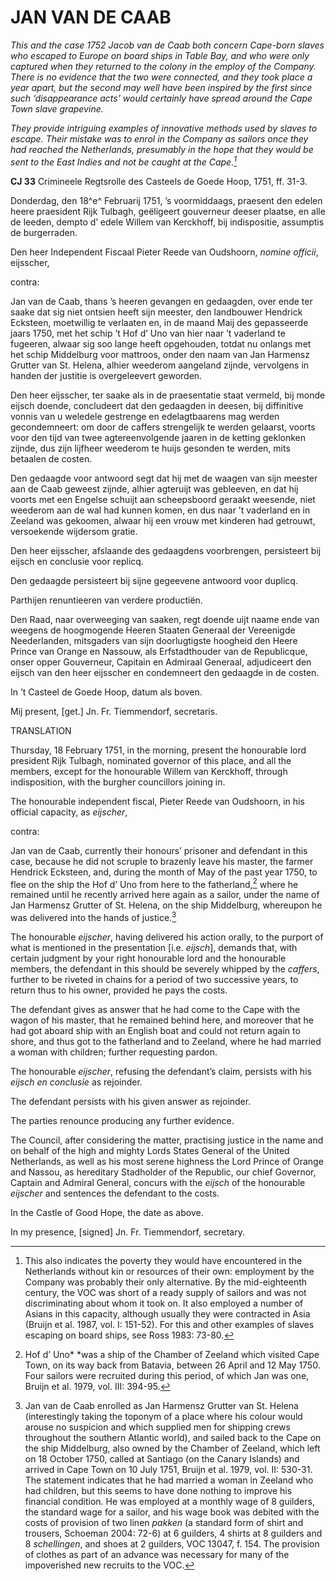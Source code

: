 # JAN VAN DE CAAB

*This and the case 1752 Jacob van de Caab both concern Cape-born slaves who escaped to Europe on board ships in Table Bay, and who were only captured when they returned to the colony in the employ of the Company. There is no evidence that the two were connected, and they took place a year apart, but the second may well have been inspired by the first since such ‘disappearance acts’ would certainly have spread around the Cape Town slave grapevine.*

*They provide intriguing examples of innovative methods used by slaves to escape. Their mistake was to enrol in the Company as sailors once they had reached the Netherlands, presumably in the hope that they would be sent to the East Indies and not be caught at the Cape.[^1]*

**CJ 33** Crimineele Regtsrolle des Casteels de Goede Hoop, 1751, ff. 31-3.

Donderdag, den 18^e^ Februarij 1751, ’s voormiddaags, praesent den edelen heere praesident Rijk Tulbagh, geëligeert gouverneur deeser plaatse, en alle de leeden, dempto d’ edele Willem van Kerckhoff, bij indispositie, assumptis de burgerraden.

Den heer Independent Fiscaal Pieter Reede van Oudshoorn, *nomine officii*, eijsscher,

contra:

Jan van de Caab, thans ’s heeren gevangen en gedaagden, over ende ter saake dat sig niet ontsien heeft sijn meester, den landbouwer Hendrick Ecksteen, moetwillig te verlaaten en, in de maand Maij des gepasseerde jaars 1750, met het schip ’t Hof d’ Uno van hier naar ’t vaderland te fugeeren, alwaar sig soo lange heeft opgehouden, totdat nu onlangs met het schip Middelburg voor mattroos, onder den naam van Jan Harmensz Grutter van St. Helena, alhier weederom aangeland zijnde, vervolgens in handen der justitie is overgeleevert geworden.

Den heer eijsscher, ter saake als in de praesentatie staat vermeld, bij monde eijsch doende, concludeert dat den gedaagden in deesen, bij diffinitive vonnis van u weledele gestrenge en edelagtbaarens mag werden gecondemneert: om door de caffers strengelijk te werden gelaarst, voorts voor den tijd van twee agtereenvolgende jaaren in de ketting geklonken zijnde, dus zijn lijfheer weederom te huijs gesonden te werden, mits betaalen de costen.

Den gedaagde voor antwoord segt dat hij met de waagen van sijn meester aan de Caab geweest zijnde, alhier agteruijt was gebleeven, en dat hij voorts met een Engelse schuijt aan scheepsboord geraakt weesende, niet weederom aan de wal had kunnen komen, en dus naar ’t vaderland en in Zeeland was gekoomen, alwaar hij een vrouw met kinderen had getrouwt, versoekende wijdersom gratie.

Den heer eijsscher, afslaande des gedaagdens voorbrengen, persisteert bij eijsch en conclusie voor replicq.

Den gedaagde persisteert bij sijne gegeevene antwoord voor duplicq.

Parthijen renuntieeren van verdere productiën.

Den Raad, naar overweeging van saaken, regt doende uijt naame ende van weegens de hoogmogende Heeren Staaten Generaal der Vereenigde Neederlanden, mitsgaders van sijn doorlugtigste hoogheid den Heere Prince van Orange en Nassouw, als Erfstadthouder van de Republicque, onser opper Gouverneur, Capitain en Admiraal Generaal, adjudiceert den eijsch van den heer eijsscher en condemneert den gedaagde in de costen.

In ’t Casteel de Goede Hoop, datum als boven.

Mij present, \[get.\] Jn. Fr. Tiemmendorf, secretaris.

TRANSLATION

Thursday, 18 February 1751, in the morning, present the honourable lord president Rijk Tulbagh, nominated governor of this place, and all the members, except for the honourable Willem van Kerckhoff, through indisposition, with the burgher councillors joining in.

The honourable independent fiscal, Pieter Reede van Oudshoorn, in his official capacity, as *eijscher*,

contra:

Jan van de Caab, currently their honours’ prisoner and defendant in this case, because he did not scruple to brazenly leave his master, the farmer Hendrick Ecksteen, and, during the month of May of the past year 1750, to flee on the ship the Hof d’ Uno from here to the fatherland,[^2] where he remained until he recently arrived here again as a sailor, under the name of Jan Harmensz Grutter of St. Helena, on the ship Middelburg, whereupon he was delivered into the hands of justice.[^3]

The honourable *eijscher*, having delivered his action orally, to the purport of what is mentioned in the presentation \[i.e. *eijsch*\], demands that, with certain judgment by your right honourable lord and the honourable members, the defendant in this should be severely whipped by the *caffers*, further to be riveted in chains for a period of two successive years, to return thus to his owner, provided he pays the costs.

The defendant gives as answer that he had come to the Cape with the wagon of his master, that he remained behind here, and moreover that he had got aboard ship with an English boat and could not return again to shore, and thus got to the fatherland and to Zeeland, where he had married a woman with children; further requesting pardon.

The honourable *eijscher*, refusing the defendant’s claim, persists with his *eijsch en conclusie* as rejoinder.

The defendant persists with his given answer as rejoinder.

The parties renounce producing any further evidence.

The Council, after considering the matter, practising justice in the name and on behalf of the high and mighty Lords States General of the United Netherlands, as well as his most serene highness the Lord Prince of Orange and Nassou, as hereditary Stadholder of the Republic, our chief Governor, Captain and Admiral General, concurs with the *eijsch* of the honourable *eijscher* and sentences the defendant to the costs.

In the Castle of Good Hope, the date as above.

In my presence, \[signed\] Jn. Fr. Tiemmendorf, secretary.

[^1]: This also indicates the poverty they would have encountered in the Netherlands without kin or resources of their own: employment by the Company was probably their only alternative. By the mid-eighteenth century, the VOC was short of a ready supply of sailors and was not discriminating about whom it took on. It also employed a number of Asians in this capacity, although usually they were contracted in Asia (Bruijn et al. 1987, vol. I: 151-52). For this and other examples of slaves escaping on board ships, see Ross 1983: 73-80. 

[^2]:  Hof d’ Uno* *was a ship of the Chamber of Zeeland which visited Cape Town, on its way back from Batavia, between 26 April and 12 May 1750. Four sailors were recruited during this period, of which Jan was one, Bruijn et al. 1979, vol. III: 394-95.

[^3]:  Jan van de Caab enrolled as Jan Harmensz Grutter van St. Helena (interestingly taking the toponym of a place where his colour would arouse no suspicion and which supplied men for shipping crews throughout the southern Atlantic world), and sailed back to the Cape on the ship Middelburg, also owned by the Chamber of Zeeland, which left on 18 October 1750, called at Santiago (on the Canary Islands) and arrived in Cape Town on 10 July 1751, Bruijn et al. 1979, vol. II: 530-31. The statement indicates that he had married a woman in Zeeland who had children, but this seems to have done nothing to improve his financial condition. He was employed at a monthly wage of 8 guilders, the standard wage for a sailor, and his wage book was debited with the costs of provision of two linen *pakken* (a standard form of shirt and trousers, Schoeman 2004: 72-6) at 6 guilders, 4 shirts at 8 guilders and 8 *schellingen*, and shoes at 2 guilders, VOC 13047, f. 154. The provision of clothes as part of an advance was necessary for many of the impoverished new recruits to the VOC. 
